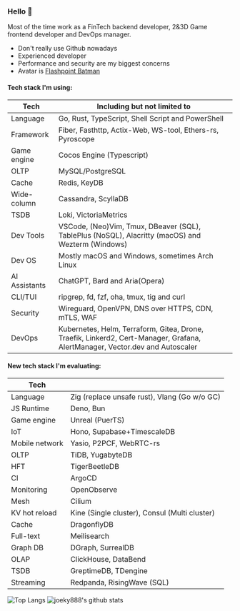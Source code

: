### Hello 👋

Most of the time work as a FinTech backend developer, 2&3D Game frontend developer and DevOps manager.

* Don't really use Github nowadays
* Experienced developer
* Performance and security are my biggest concerns
* Avatar is [Flashpoint Batman](https://vsbattles.fandom.com/wiki/Batman_(Thomas_Wayne))

#### Tech stack I'm using:

| Tech          | Including but not limited to                                                                                                 |
| ------------- | ---------------------------------------------------------------------------------------------------------------------------- |
| Language      | Go, Rust, TypeScript, Shell Script and PowerShell                                                                            |
| Framework     | Fiber, Fasthttp, Actix-Web, WS-tool, Ethers-rs, Pyroscope                                                                    |
| Game engine   | Cocos Engine (Typescript)                                                                                                    |
| OLTP          | MySQL/PostgreSQL                                                                                                             |
| Cache         | Redis, KeyDB                                                                                                                 |
| Wide-column   | Cassandra, ScyllaDB                                                                                                          |
| TSDB          | Loki, VictoriaMetrics                                                                                                        |
| Dev Tools     | VSCode, (Neo)Vim, Tmux, DBeaver (SQL), TablePlus (NoSQL), Alacritty (macOS) and Wezterm (Windows)                            |
| Dev OS        | Mostly macOS and Windows, sometimes Arch Linux                                                                               |
| AI Assistants | ChatGPT, Bard and Aria(Opera)                                                                                                |
| CLI/TUI       | ripgrep, fd, fzf, oha, tmux, tig and curl                                                                                    |
| Security      | Wireguard, OpenVPN, DNS over HTTPS, CDN, mTLS, WAF                                                                           |
| DevOps        | Kubernetes, Helm, Terraform, Gitea, Drone, Traefik, Linkerd2, Cert-Manager, Grafana, AlertManager, Vector.dev and Autoscaler |

#### New tech stack I'm evaluating:

| Tech           |                                               |
| -------------- | --------------------------------------------- |
| Language       | Zig (replace unsafe rust), Vlang (Go w/o GC)  |
| JS Runtime     | Deno, Bun                                     |
| Game engine    | Unreal (PuerTS)                               |
| IoT            | Hono, Supabase+TimescaleDB                    |
| Mobile network | Yasio, P2PCF, WebRTC-rs                       |
| OLTP           | TiDB, YugabyteDB                              |
| HFT            | TigerBeetleDB                                 |
| CI             | ArgoCD                                        |
| Monitoring     | OpenObserve                                   |
| Mesh           | Cilium                                        |
| KV hot reload  | Kine (Single cluster), Consul (Multi cluster) |
| Cache          | DragonflyDB                                   |
| Full-text      | Meilisearch                                   |
| Graph DB       | DGraph, SurrealDB                             |
| OLAP           | ClickHouse, DataBend                          |
| TSDB           | GreptimeDB, TDengine                          |
| Streaming      | Redpanda, RisingWave (SQL)                    |

![Top Langs](https://github-readme-stats.vercel.app/api/top-langs/?username=joeky888&hide=html&theme=dark)
![joeky888's github stats](https://github-readme-stats.vercel.app/api?username=joeky888&show_icons=true&count_private=true&line_height=40&theme=synthwave)

